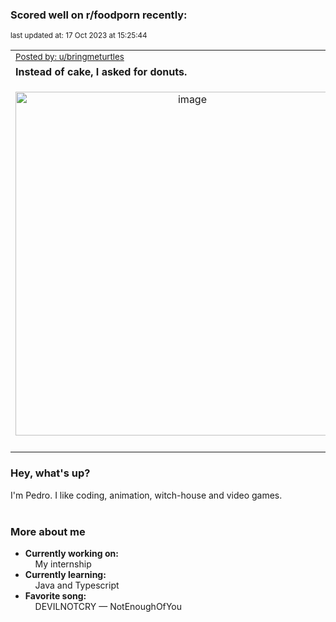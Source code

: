 ### Scored well on r/foodporn recently:

<p align="left"><sub>last updated at: 17 Oct 2023 at 15:25:44</sub></p>

|   |
| --- |
| <sub>[Posted by: u/bringmeturtles][source]</sub> |
| **Instead of cake, I asked for donuts.** | 
|<p align="center"> <img alt="image" src="https://i.redd.it/9ohdz3vgklub1.png" width="550" /> </p>|
|   |

### Hey, what's up?

I'm Pedro. I like coding, animation, witch-house and video games.<br><br>

### More about me
- **Currently working on:**  
&nbsp;&nbsp;&nbsp;&nbsp;My internship
- **Currently learning:**  
&nbsp;&nbsp;&nbsp;&nbsp;Java and Typescript
- **Favorite song:**  
&nbsp;&nbsp;&nbsp;&nbsp;DEVILNOTCRY — NotEnoughOfYou<br><br>

  



  
  
  
[linkedin]: https://linkedin.com/in/pedro-h-r-gomes-8a487b14a/
[gmail]: mailto:pilique11@gmail.com
[source]: https://reddit.com/r/FoodPorn/comments/179b4f9/instead_of_cake_i_asked_for_donuts/
[redditAPI]: https://www.reddit.com/dev/api/